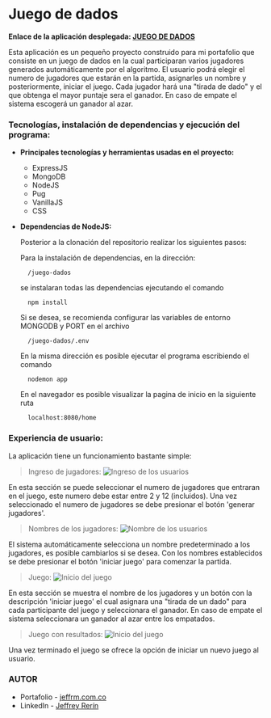 # Juego de dados

<strong> Enlace de la aplicación desplegada: 
<a href="https://juego-dados-production.up.railway.app/home">JUEGO DE DADOS</a></strong>

Esta aplicación es un pequeño proyecto construido para mi portafolio que consiste en un juego de dados en la cual participaran varios jugadores generados automáticamente por el algoritmo. El usuario podrá elegir el numero de jugadores que estarán en la partida, asignarles un nombre y posteriormente, iniciar el juego. Cada jugador hará una "tirada de dado" y el que obtenga el mayor puntaje sera el ganador. En caso de empate el sistema escogerá un ganador al azar.

### <strong>Tecnologías, instalación de dependencias y ejecución del programa:</strong>

- <strong>Principales tecnologías y herramientas usadas en el proyecto:</strong>
    - ExpressJS
    - MongoDB
    - NodeJS
    - Pug
    - VanillaJS
    - CSS

- <strong>Dependencias de NodeJS:</strong> 

    Posterior a la clonación del repositorio realizar los siguientes pasos:
    
    Para la instalación de dependencias, en la dirección:

        /juego-dados

    se instalaran todas las dependencias ejecutando el comando

        npm install

    Si se desea, se recomienda configurar las variables de entorno MONGODB y PORT en el archivo

        /juego-dados/.env

    En la misma dirección es posible ejecutar el programa escribiendo el comando

        nodemon app

    En el navegador es posible visualizar la pagina de inicio en la siguiente ruta

        localhost:8080/home

### <strong>Experiencia de usuario:</strong> <a name="id9"></a>

La aplicación tiene un funcionamiento bastante simple:

> Ingreso de jugadores:
    ![Ingreso de los usuarios](https://JeffRerinGallery.b-cdn.net/Documentation/Juego%20de%20dados/1.png)

En esta sección se puede seleccionar el numero de jugadores que entraran en el juego, este numero debe estar entre 2 y 12 (incluidos). Una vez seleccionado el numero de jugadores se debe presionar el botón 'generar jugadores'.

> Nombres de los jugadores:
    ![Nombre de los usuarios](https://JeffRerinGallery.b-cdn.net/Documentation/Juego%20de%20dados/2.png)

El sistema automáticamente selecciona un nombre predeterminado a los jugadores, es posible cambiarlos si se desea. Con los nombres establecidos se debe presionar el botón 'iniciar juego' para comenzar la partida.

> Juego:
    ![Inicio del juego](https://JeffRerinGallery.b-cdn.net/Documentation/Juego%20de%20dados/3.png)

En esta sección se muestra el nombre de los jugadores y un botón con la descripción 'iniciar juego' el cual asignara una "tirada de un dado" para cada participante del juego y seleccionara el ganador. En caso de empate el sistema seleccionara un ganador al azar entre los empatados.

> Juego con resultados:
    ![Inicio del juego](https://JeffRerinGallery.b-cdn.net/Documentation/Juego%20de%20dados/4.png)

Una vez terminado el juego se ofrece la opción de iniciar un nuevo juego al usuario.

### <strong>AUTOR</strong>

- Portafolio - <a href="https://www.jeffrm.com.co">jeffrm.com.co</a>
- LinkedIn - <a href="https://www.linkedin.com/in/jeffrey-rerin/">Jeffrey Rerín</a>
